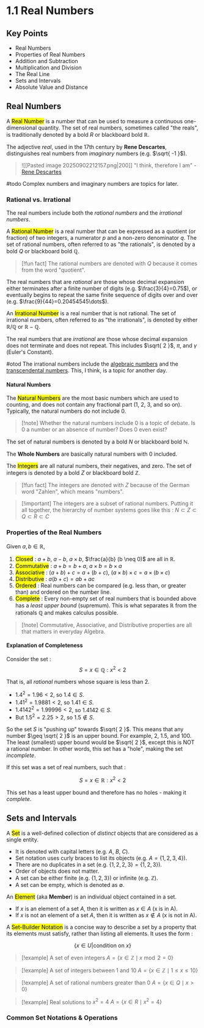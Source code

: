 # 1.1 Real Numbers

## Key Points

- Real Numbers
- Properties of Real Numbers
- Addition and Subtraction
- Multiplication and Division
- The Real Line
- Sets and Intervals
- Absolute Value and Distance

## Real Numbers


A <mark class="hltr-trippy">Real Number</mark> is a number that can be used to measure a continuous one-dimensional quantity. The set of real numbers, sometimes called "the reals", is traditionally denoted by a bold $R$ or blackboard bold $\mathbb{R}$.

The adjective *real*, used in the 17th century by **Rene Descartes**, distinguishes real numbers from *imaginary* numbers (e.g. $\sqrt{ -1 }$).

> ![[Pasted image 20250902212157.png|200]]
> "I think, therefore I am" - [Rene Descartes](https://en.wikipedia.org/wiki/René_Descartes)

#todo Complex numbers and imaginary numbers are topics for later.

### Rational vs. Irrational

The real numbers include both the *rational numbers* and the *irrational numbers*.

A <mark class="hltr-trippy">Rational Number</mark> is a real number that can be expressed as a quotient (or fraction) of two integers, a numerator $p$ and a non-zero denominator $q$. The set of rational numbers, often referred to as "the rationals", is denoted by a bold $Q$ or blackboard bold $\mathbb{Q}$.

> [!fun fact] The rational numbers are denoted with $Q$ because it comes from the word "quotient".

The real numbers that are *rational* are those whose decimal expansion either terminates after a finite number of digits (e.g. $\frac{3}{4}=0.75$), or eventually begins to repeat the same finite sequence of digits over and over (e.g. $\frac{9}{44}=0.20454545\dots$).

An <mark class="hltr-trippy">Irrational Number</mark> is a real number that is not rational. The set of irrational numbers, often referred to as "the irrationals", is denoted by either $\mathbb{R}/\mathbb{Q}$ or $\mathbb{R} - \mathbb{Q}$.

The real numbers that are *irrational* are those whose decimal expansion does not terminate and does not repeat. This includes $\sqrt{ 2 }$, $\pi$, and $\gamma$ (Euler's Constant).

#otod The irrational numbers include the [algebraic numbers](https://en.wikipedia.org/wiki/Algebraic_number) and the [transcendental numbers](https://en.wikipedia.org/wiki/Transcendental_number). This, I think, is a topic for another day.

#### Natural Numbers

The <mark class="hltr-trippy">Natural Numbers</mark> are the most basic numbers which are used to counting, and does not contain any fractional part (1, 2, 3, and so on). Typically, the natural numbers do not include 0.

> [!note] Whether the natural numbers include 0 is a topic of debate.
> Is 0 a number or an absence of number? Does 0 even exist?

The set of natural numbers is denoted by a bold $N$ or blackboard bold $\mathbb{N}$.

The **Whole Numbers** are basically natural numbers with 0 included.

The <mark class="hltr-trippy">Integers</mark> are all natural numbers, their negatives, and zero. The set of integers is denoted by a bold $Z$ or blackboard bold $\mathbb{Z}$.

> [!fun fact] The integers are denoted with $Z$ because of the German word "Zahlen", which means "numbers".

> [!important] The integers are a subset of rational numbers.
> Putting it all together, the hierarchy of number systems goes like this :
> $N \subset Z \subset Q \subset R \subset C$


### Properties of the Real Numbers

Given $a,b \in \mathbb{R}$,

1. <mark class="hltr-trippy">Closed</mark> : $a + b$, $a - b$, $a \times b$, $\frac{a}{b} (b \neq 0)$ are all in $\mathbb{R}$.
2. <mark class="hltr-trippy">Commutative</mark> : $a + b = b + a$, $a \times b = b \times a$
3. <mark class="hltr-trippy">Associative</mark> : $(a + b) + c = a + (b + c)$, $(a \times b) \times c = a \times (b \times c)$
4. <mark class="hltr-trippy">Distributive</mark> : $a(b + c) = ab + ac$
5. <mark class="hltr-trippy">Ordered</mark> : Real numbers can be compared (e.g. less than, or greater than) and ordered on the number line.
6. <mark class="hltr-trippy">Complete</mark> : Every non-empty set of real numbers that is bounded above has a *least upper bound* (supremum). This is what separates $\mathbb{R}$ from the rationals $\mathbb{Q}$ and makes calculus possible.

> [!note] Commutative, Associative, and Distributive properties are all that matters in everyday Algebra.

#### Explanation of Completeness

Consider the set :
$$
S = {x \in \mathbb{Q} : x^2 < 2}
$$

That is, all *rational* numbers whose square is less than 2.
- $1.4^2 = 1.96 < 2$, so $1.4 \in S$.
- $1.41^2 = 1.9881 < 2$, so $1.41 \in S$.
- $1.4142^2 = 1.99996 < 2$, so $1.4142 \in S$.
- But $1.5^2 = 2.25 > 2$, so $1.5 \notin S$.

So the set $S$ is "pushing up" towards $\sqrt{ 2 }$. This means that any number $\geq \sqrt{ 2 }$ is an upper bound. For example, 2, 1.5, and 100. The least (smallest) upper bound would be $\sqrt{ 2 }$, except this is NOT a rational number. In other words, this set has a "hole", making the set *incomplete*.

If this set was a set of real numbers, such that :

$$
S = {x \in \mathbb{R} : x^2 < 2}
$$

This set has a least upper bound and therefore has no holes - making it *complete*.

## Sets and Intervals

A <mark class="hltr-trippy">Set</mark> is a well-defined collection of *distinct* objects that are considered as a single entity.
- It is denoted with capital letters (e.g. $A$, $B$, $C$).
- Set notation uses curly braces to list its objects (e.g. $A = \{ 1,2,3,4 \}$).
- There are no duplicates in a set (e.g. $\{ 1,2,2,3 \} = \{ 1, 2, 3 \}$).
- Order of objects does not matter.
- A set can be either finite (e.g. $\{ 1,2,3 \}$) or infinite (e.g. $\mathbb{Z}$).
- A set can be empty, which is denoted as $\emptyset$.

An <mark class="hltr-trippy">Element</mark> (aka **Member**) is an individual object contained in a set.
- If $x$ is an element of a set $A$, then it is written as $x \in A$ (x is in A).
- If $x$ is not an element of a set $A$, then it is written as $x \notin A$ (x is not in A).

A <mark class="hltr-trippy">Set-Builder Notation</mark> is a concise way to describe a set by a property that its elements must satisfy, rather than listing all elements. It uses the form :

$$
\{ x \in U | \text{condition on } x \}
$$

> [!example] A set of even integers
> $A = \{x \in \mathbb{Z} \mid x \bmod 2 = 0\}$

> [!example] A set of integers between 1 and 10
> $A = \{ x \in \mathbb{Z} \mid 1 \leq x \leq 10 \}$

> [!example] A set of rational numbers greater than 0
> $A = \{ x \in Q \mid x > 0 \}$

> [!example] Real solutions to $x^2 = 4$
> $A = \{ x \in R \mid x^2 = 4 \}$

### Common Set Notations & Operations


